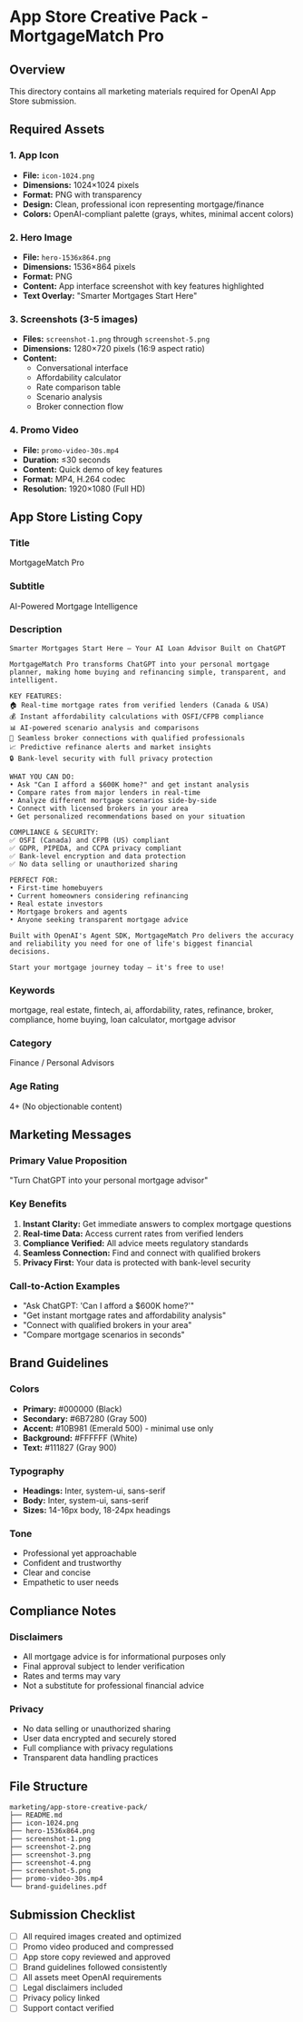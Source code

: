 # App Store Creative Pack - MortgageMatch Pro

## Overview
This directory contains all marketing materials required for OpenAI App Store submission.

## Required Assets

### 1. App Icon
- **File:** `icon-1024.png`
- **Dimensions:** 1024×1024 pixels
- **Format:** PNG with transparency
- **Design:** Clean, professional icon representing mortgage/finance
- **Colors:** OpenAI-compliant palette (grays, whites, minimal accent colors)

### 2. Hero Image
- **File:** `hero-1536x864.png`
- **Dimensions:** 1536×864 pixels
- **Format:** PNG
- **Content:** App interface screenshot with key features highlighted
- **Text Overlay:** "Smarter Mortgages Start Here"

### 3. Screenshots (3-5 images)
- **Files:** `screenshot-1.png` through `screenshot-5.png`
- **Dimensions:** 1280×720 pixels (16:9 aspect ratio)
- **Content:** 
  - Conversational interface
  - Affordability calculator
  - Rate comparison table
  - Scenario analysis
  - Broker connection flow

### 4. Promo Video
- **File:** `promo-video-30s.mp4`
- **Duration:** ≤30 seconds
- **Content:** Quick demo of key features
- **Format:** MP4, H.264 codec
- **Resolution:** 1920×1080 (Full HD)

## App Store Listing Copy

### Title
MortgageMatch Pro

### Subtitle
AI-Powered Mortgage Intelligence

### Description
```
Smarter Mortgages Start Here – Your AI Loan Advisor Built on ChatGPT

MortgageMatch Pro transforms ChatGPT into your personal mortgage planner, making home buying and refinancing simple, transparent, and intelligent.

KEY FEATURES:
🏠 Real-time mortgage rates from verified lenders (Canada & USA)
💰 Instant affordability calculations with OSFI/CFPB compliance
📊 AI-powered scenario analysis and comparisons
🤝 Seamless broker connections with qualified professionals
📈 Predictive refinance alerts and market insights
🔒 Bank-level security with full privacy protection

WHAT YOU CAN DO:
• Ask "Can I afford a $600K home?" and get instant analysis
• Compare rates from major lenders in real-time
• Analyze different mortgage scenarios side-by-side
• Connect with licensed brokers in your area
• Get personalized recommendations based on your situation

COMPLIANCE & SECURITY:
✅ OSFI (Canada) and CFPB (US) compliant
✅ GDPR, PIPEDA, and CCPA privacy compliant
✅ Bank-level encryption and data protection
✅ No data selling or unauthorized sharing

PERFECT FOR:
• First-time homebuyers
• Current homeowners considering refinancing
• Real estate investors
• Mortgage brokers and agents
• Anyone seeking transparent mortgage advice

Built with OpenAI's Agent SDK, MortgageMatch Pro delivers the accuracy and reliability you need for one of life's biggest financial decisions.

Start your mortgage journey today – it's free to use!
```

### Keywords
mortgage, real estate, fintech, ai, affordability, rates, refinance, broker, compliance, home buying, loan calculator, mortgage advisor

### Category
Finance / Personal Advisors

### Age Rating
4+ (No objectionable content)

## Marketing Messages

### Primary Value Proposition
"Turn ChatGPT into your personal mortgage advisor"

### Key Benefits
1. **Instant Clarity:** Get immediate answers to complex mortgage questions
2. **Real-time Data:** Access current rates from verified lenders
3. **Compliance Verified:** All advice meets regulatory standards
4. **Seamless Connection:** Find and connect with qualified brokers
5. **Privacy First:** Your data is protected with bank-level security

### Call-to-Action Examples
- "Ask ChatGPT: 'Can I afford a $600K home?'"
- "Get instant mortgage rates and affordability analysis"
- "Connect with qualified brokers in your area"
- "Compare mortgage scenarios in seconds"

## Brand Guidelines

### Colors
- **Primary:** #000000 (Black)
- **Secondary:** #6B7280 (Gray 500)
- **Accent:** #10B981 (Emerald 500) - minimal use only
- **Background:** #FFFFFF (White)
- **Text:** #111827 (Gray 900)

### Typography
- **Headings:** Inter, system-ui, sans-serif
- **Body:** Inter, system-ui, sans-serif
- **Sizes:** 14-16px body, 18-24px headings

### Tone
- Professional yet approachable
- Confident and trustworthy
- Clear and concise
- Empathetic to user needs

## Compliance Notes

### Disclaimers
- All mortgage advice is for informational purposes only
- Final approval subject to lender verification
- Rates and terms may vary
- Not a substitute for professional financial advice

### Privacy
- No data selling or unauthorized sharing
- User data encrypted and securely stored
- Full compliance with privacy regulations
- Transparent data handling practices

## File Structure
```
marketing/app-store-creative-pack/
├── README.md
├── icon-1024.png
├── hero-1536x864.png
├── screenshot-1.png
├── screenshot-2.png
├── screenshot-3.png
├── screenshot-4.png
├── screenshot-5.png
├── promo-video-30s.mp4
└── brand-guidelines.pdf
```

## Submission Checklist
- [ ] All required images created and optimized
- [ ] Promo video produced and compressed
- [ ] App store copy reviewed and approved
- [ ] Brand guidelines followed consistently
- [ ] All assets meet OpenAI requirements
- [ ] Legal disclaimers included
- [ ] Privacy policy linked
- [ ] Support contact verified